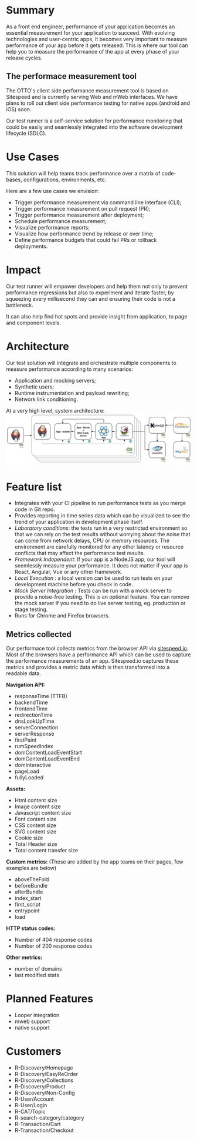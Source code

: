 # Summary

As a front end engineer, performance of your application becomes an essential measurement for your application to succeed. With evolving technologies and user-centric apps, it becomes very important to measure performance of your app before it gets released.  This is where our tool can help you to measure the performance of the app at every phase of your release cycles.

## The performace measurement tool

The OTTO's client side performance measurement tool is based on Sitespeed and is currently serving Web and mWeb interfaces. We have plans to roll out client side performance testing for native apps (android and iOS) soon.

Our test runner is a self-service solution for performance monitoring that could be easily and seamlessly integrated into the software development lifecycle (SDLC).

# Use Cases

This solution will help teams track performance over a matrix of code-bases, configurations, environments, etc.

Here are a few use cases we envision: 

- Trigger performance measurement via command line interface (CLI);
- Trigger performance measurement on pull request (PR);
- Trigger performance measurement after deployment;
- Schedule performance measurement;
- Visualize performance reports;
- Visualize how performance trend by release or over time;
- Define performance budgets that could fail PRs or rollback deployments.

# Impact

Our test runner will empower developers and help them not only to prevent performance regressions but also to experiment and iterate faster, by squeezing every millisecond they can and ensuring their code is not a bottleneck.

It can also help find hot spots and provide insight from application, to page and component levels.

# Architecture

Our test solution will integrate and orchestrate multiple components to measure performance according to many scenarios:

- Application and mocking servers;
- Synthetic users;
- Runtime instrumentation and payload rewriting;
- Network link conditioning.

At a very high level, system architecture:
![architecture](./images/rapido_architecture_revised.png)

# Feature list

 - Integrates with your CI pipeline to run performance tests as you merge code in Git repo.
 - Provides reporting in time series data which can be visualized to see the trend of your application in development phase itself.
 - _Laboratory conditions_: the tests run in a very restricted environment so that we can rely on the test results without worrying about the noise that can come from network delays, CPU or memory resources. The environment are carefully monitored for any other latency or resource conflicts that may affect the performance test results.
 - _Framework Independent_:  If your app is a NodeJS app, our tool will seemlessly measure your performance. It does not matter if your app is React, Angular, Vue or any other framework.
 - _Local Execution_ : a local version can be used to run tests on your development machine before you check in code. 
- _Mock Server Integration_ : Tests can be run with a mock server to provide a noise-free testing.  This is an optional feature.  You can remove the mock server if you need to do live server testing, eg. production or stage testing.
 - Runs for Chrome and Firefox browsers.


## Metrics collected

Our performace tool collects metrics from the browser API via [sitespeed.io](https://www.sitespeed.io). Most of the browsers have a performance API which can be used to capture the performance measurements of an app. Sitespeed.io captures these metrics and provides a metric data which is then transformed into a readable data. 

**Navigation API:**
- responseTime (TTFB)
- backendTime
- frontendTime
- redirectionTime
- dnsLookUpTime
- serverConnection
- serverResponse
- firstPaint
- rumSpeedIndex
- domContentLoadEventStart
- domContentLoadEventEnd
- domInteractive
- pageLoad
- fullyLoaded

**Assets:**

- Html content size
- Image content size
- Javascript content size
- Font content size
- CSS content size
- SVG content size
- Cookie size
- Total Header size
- Total content transfer size

**Custom metrics:** (These are added by the app teams on their pages, few examples are below)

- aboveTheFold
- beforeBundle
- afterBundle
- index_start
- first_script
- entrypoint
- load

**HTTP status codes:** 
- Number of 404 response codes
- Number of 200 response codes

**Other metrics:**
- number of domains
- last modified stats

 # Planned Features

- Looper integration
- mweb support
- native support

# Customers

- R-Discovery/Homepage
- R-Discovery/EasyReOrder
- R-Discovery/Collections
- R-Discovery/Product
- R-Discovery/Non-Config
- R-User/Account
- R-User/Login
- R-CAT/Topic
- R-search-category/category
- R-Transaction/Cart
- R-Transaction/Checkout